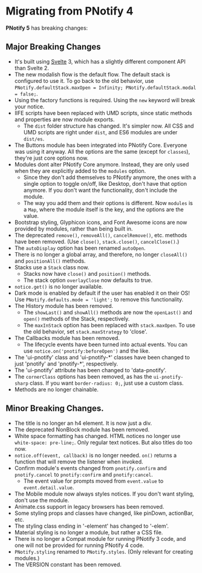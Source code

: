 # Migrating from PNotify 4

**PNotify 5** has breaking changes:

## Major Breaking Changes

* It's built using [Svelte](https://svelte.dev) 3, which has a slightly different component API than Svelte 2.
* The new modalish flow is the default flow. The default stack is configured to use it. To go back to the old behavior, use `PNotify.defaultStack.maxOpen = Infinity; PNotify.defaultStack.modal = false;`.
* Using the factory functions is required. Using the `new` keyword will break your notice.
* IIFE scripts have been replaced with UMD scripts, since static methods and properties are now module exports.
  * The `dist` folder structure has changed. It's simpler now. All CSS and UMD scripts are right under `dist`, and ES6 modules are under `dist/es`.
* The Buttons module has been integrated into PNotify Core. Everyone was using it anyway. All the options are the same (except for `classes`), they're just core options now.
* Modules dont alter PNotify Core anymore. Instead, they are only used when they are explicitly added to the `modules` option.
  * Since they don't add themselves to PNotify anymore, the ones with a single option to toggle on/off, like Desktop, don't have that option anymore. If you don't want the functionality, don't include the module.
  * The way you add them and their options is different. Now `modules` is a `Map`, where the module itself is the key, and the options are the value.
* Bootstrap styling, Glyphicon icons, and Font Awesome icons are now provided by modules, rather than being built in.
* The deprecated `remove()`, `removeAll()`, `cancelRemove()`, etc. methods have been removed. (Use `close()`, `stack.close()`, `cancelClose()`.)
* The `autoDisplay` option has been renamed `autoOpen`.
* There is no longer a global array, and therefore, no longer `closeAll()` and `positionAll()` methods.
* Stacks use a `Stack` class now.
  * Stacks now have `close()` and `position()` methods.
  * The stack option `overlayClose` now defaults to true.
* `notice.get()` is no longer available.
* Dark mode is enabled by default if the user has enabled it on their OS! Use `PNotify.defaults.mode = 'light';` to remove this functionality.
* The History module has been removed.
  * The `showLast()` and `showAll()` methods are now the `openLast()` and `open()` methods of the Stack, respectively.
  * The `maxInStack` option has been replaced with `stack.maxOpen`. To use the old behavior, set `stack.maxStrategy` to 'close'.
* The Callbacks module has been removed.
  * The lifecycle events have been turned into actual events. You can use `notice.on('pnotify:beforeOpen')` and the like.
* The 'ui-pnotify' class and 'ui-pnotify-\*' classes have been changed to just 'pnotify' and 'pnotify-\*', respectively.
* The 'ui-pnotify' attribute has been changed to 'data-pnotify'.
* The `cornerClass` options has been removed, as has the `ui-pnotify-sharp` class. If you want `border-radius: 0;`, just use a custom class.
* Methods are no longer chainable.

## Minor Breaking Changes.

* The title is no longer an h4 element. It is now just a div.
* The deprecated NonBlock module has been removed.
* White space formatting has changed. HTML notices no longer use `white-space: pre-line;`. Only regular text notices. But also titles do too now.
* `notice.off(event, callback)` is no longer needed. `on()` returns a function that will remove the listener when invoked.
* Confirm module's events changed from `pnotify.confirm` and `pnotify.cancel` to `pnotify:confirm` and `pnotify:cancel`.
  * The event value for prompts moved from `event.value` to `event.detail.value`.
* The Mobile module now always styles notices. If you don't want styling, don't use the module.
* Animate.css support in legacy browsers has been removed.
* Some styling props and classes have changed, like pinDown, actionBar, etc.
* The styling class ending in '-element' has changed to '-elem'.
* Material styling is no longer a module, but rather a CSS file.
* There is no longer a Compat module for running PNotify 3 code, and one will not be provided for running PNotify 4 code.
* `PNotify.styling` renamed to `PNotify.styles`. (Only relevant for creating modules.)
* The VERSION constant has been removed.